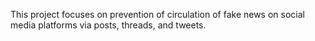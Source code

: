 This project focuses on prevention of circulation of fake news on social media platforms via posts, threads, and tweets.
